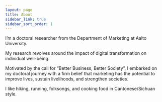 ```yaml
---
layout: page
title: About
sidebar_link: true
sidebar_sort_order: 1
---
```

I’m a doctoral researcher from the Department of Marketing at Aalto University. 

My research revolves around the impact of digital transformation on individual well-being. 

Motivated by the call for “Better Business, Better Society”, I embarked on my doctoral journey with a firm belief that marketing has the potential to improve lives, sustain livelihoods, and strengthen societies. 

I like hiking, running, folksongs, and cooking food in Cantonese/Sichuan style.
